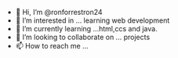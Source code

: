 - 👋 Hi, I’m @ronforrestron24
- 👀 I’m interested in ... learning web development
- 🌱 I’m currently learning ...html,ccs and java.
- 💞️ I’m looking to collaborate on ... projects
- 📫 How to reach me ...

<!---
ronforrestron24/ronforrestron24 is a ✨ special ✨ repository because its `README.md` (this file) appears on your GitHub profile.
You can click the Preview link to take a look at your changes.
--->
